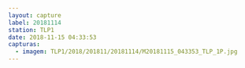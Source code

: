```yaml
---
layout: capture
label: 20181114
station: TLP1
date: 2018-11-15 04:33:53
capturas:
  - imagem: TLP1/2018/201811/20181114/M20181115_043353_TLP_1P.jpg
---
```

